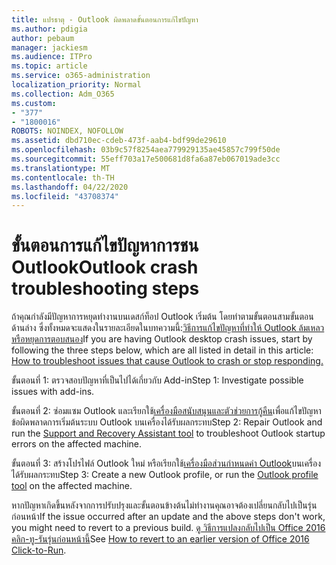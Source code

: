 ```yaml
---
title: แปรธาตุ - Outlook ผิดพลาดขั้นตอนการแก้ไขปัญหา
ms.author: pdigia
author: pebaum
manager: jackiesm
ms.audience: ITPro
ms.topic: article
ms.service: o365-administration
localization_priority: Normal
ms.collection: Adm_O365
ms.custom:
- "377"
- "1800016"
ROBOTS: NOINDEX, NOFOLLOW
ms.assetid: dbd710ec-cdeb-473f-aab4-bdf99de29610
ms.openlocfilehash: 03b9c57f8254aea779929135ae45857c799f50de
ms.sourcegitcommit: 55eff703a17e500681d8fa6a87eb067019ade3cc
ms.translationtype: MT
ms.contentlocale: th-TH
ms.lasthandoff: 04/22/2020
ms.locfileid: "43708374"
---
```

# <a name="outlook-crash-troubleshooting-steps"></a><span data-ttu-id="2ea1b-102">ขั้นตอนการแก้ไขปัญหาการชน Outlook</span><span class="sxs-lookup"><span data-stu-id="2ea1b-102">Outlook crash troubleshooting steps</span></span>

<span data-ttu-id="2ea1b-103">ถ้าคุณกําลังมีปัญหาการหยุดทํางานบนเดสก์ท็อป Outlook เริ่มต้น โดยทําตามขั้นตอนสามขั้นตอนด้านล่าง ซึ่งทั้งหมดจะแสดงในรายละเอียดในบทความนี้:[วิธีการแก้ไขปัญหาที่ทําให้ Outlook ล้มเหลว หรือหยุดการตอบสนอง](https://docs.microsoft.com/exchange/troubleshoot/outlook-crashes/crash-issues)</span><span class="sxs-lookup"><span data-stu-id="2ea1b-103">If you are having Outlook desktop crash issues, start by following the three steps below, which are all listed in detail in this article: [How to troubleshoot issues that cause Outlook to crash or stop responding.](https://docs.microsoft.com/exchange/troubleshoot/outlook-crashes/crash-issues)</span></span>
  
<span data-ttu-id="2ea1b-104">ขั้นตอนที่ 1: ตรวจสอบปัญหาที่เป็นไปได้เกี่ยวกับ Add-in</span><span class="sxs-lookup"><span data-stu-id="2ea1b-104">Step 1: Investigate possible issues with add-ins.</span></span>
  
<span data-ttu-id="2ea1b-105">ขั้นตอนที่ 2: ซ่อมแซม Outlook และเรียกใช้[เครื่องมือสนับสนุนและตัวช่วยการกู้คืน](https://aka.ms/SaRA-OutlookWontStart)เพื่อแก้ไขปัญหาข้อผิดพลาดการเริ่มต้นระบบ Outlook บนเครื่องได้รับผลกระทบ</span><span class="sxs-lookup"><span data-stu-id="2ea1b-105">Step 2: Repair Outlook and run the [Support and Recovery Assistant tool](https://aka.ms/SaRA-OutlookWontStart) to troubleshoot Outlook startup errors on the affected machine.</span></span>
  
<span data-ttu-id="2ea1b-106">ขั้นตอนที่ 3: สร้างโปรไฟล์ Outlook ใหม่ หรือเรียกใช้[เครื่องมือส่วนกําหนดค่า Outlook](https://aka.ms/SaRA-OutlookSetupProfile)บนเครื่องได้รับผลกระทบ</span><span class="sxs-lookup"><span data-stu-id="2ea1b-106">Step 3: Create a new Outlook profile, or run the [Outlook profile tool](https://aka.ms/SaRA-OutlookSetupProfile) on the affected machine.</span></span>
  
<span data-ttu-id="2ea1b-107">หากปัญหาเกิดขึ้นหลังจากการปรับปรุงและขั้นตอนข้างต้นไม่ทํางานคุณอาจต้องเปลี่ยนกลับไปเป็นรุ่นก่อนหน้า</span><span class="sxs-lookup"><span data-stu-id="2ea1b-107">If the issue occurred after an update and the above steps don't work, you might need to revert to a previous build.</span></span> <span data-ttu-id="2ea1b-108">[ดู วิธีการแปลงกลับไปเป็น Office 2016 คลิก-ทู-รันรุ่นก่อนหน้านี้](https://support.microsoft.com/help/2770432)</span><span class="sxs-lookup"><span data-stu-id="2ea1b-108">See [How to revert to an earlier version of Office 2016 Click-to-Run](https://support.microsoft.com/help/2770432).</span></span>
  